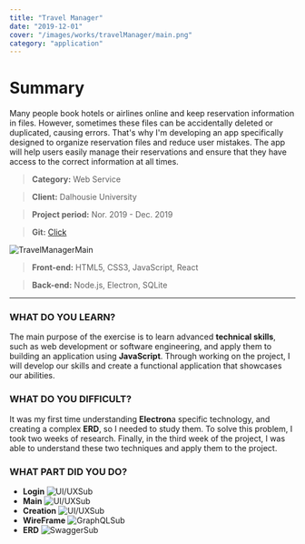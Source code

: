 ```yaml
---
title: "Travel Manager"
date: "2019-12-01"
cover: "/images/works/travelManager/main.png"
category: "application"
---
```


# Summary

Many people book hotels or airlines online and keep reservation information in files. However, sometimes these files can be accidentally deleted or duplicated, causing errors. That's why I'm developing an app specifically designed to organize reservation files and reduce user mistakes. The app will help users easily manage their reservations and ensure that they have access to the correct information at all times.

> **Category:** Web Service

> **Client:** Dalhousie University

> **Project period:** Nor. 2019 - Dec. 2019

> **Git:** [Click](https://github.com/smilecana/NSCC-travel-manager-app)

![TravelManagerMain](/images/works/travelManager/main.png)

> **Front-end:** HTML5, CSS3, JavaScript, React

> **Back-end:** Node.js, Electron, SQLite

---

### WHAT DO YOU LEARN?

The main purpose of the exercise is to learn advanced **technical skills**, such as web development or software engineering, and apply them to building an application using **JavaScript**. Through working on the project, I will develop our skills and create a functional application that showcases our abilities.

### WHAT DO YOU DIFFICULT?

It was my first time understanding **Electron**a specific technology, and creating a complex **ERD**, so I needed to study them. To solve this problem, I took two weeks of research. Finally, in the third week of the project, I was able to understand these two techniques and apply them to the project.

### WHAT PART DID YOU DO?

- **Login** ![UI/UXSub](/images/works/travelManager/main.png)
- **Main** ![UI/UXSub](/images/works/travelManager/img_3.png)
- **Creation** ![UI/UXSub](/images/works/travelManager/img_4.png)
- **WireFrame** ![GraphQLSub](/images/works/travelManager/img_1.png)
- **ERD** ![SwaggerSub](/images/works/travelManager/img_2.png)
